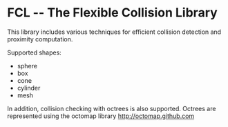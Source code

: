 FCL -- The Flexible Collision Library
===

This library includes various techniques for efficient collision detection and proximity computation.

Supported shapes:
 - sphere
 - box
 - cone
 - cylinder
 - mesh

In addition, collision checking with octrees is also supported.
Octrees are represented using the octomap library http://octomap.github.com

